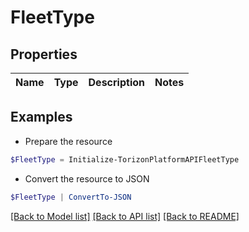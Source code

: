# FleetType
## Properties

Name | Type | Description | Notes
------------ | ------------- | ------------- | -------------

## Examples

- Prepare the resource
```powershell
$FleetType = Initialize-TorizonPlatformAPIFleetType 
```

- Convert the resource to JSON
```powershell
$FleetType | ConvertTo-JSON
```

[[Back to Model list]](../README.md#documentation-for-models) [[Back to API list]](../README.md#documentation-for-api-endpoints) [[Back to README]](../README.md)


